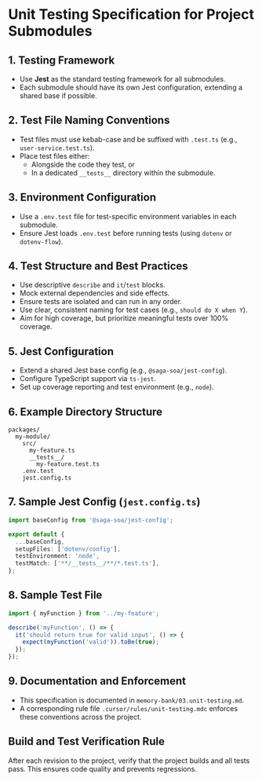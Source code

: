 # Unit Testing Specification for Project Submodules

## 1. Testing Framework
- Use **Jest** as the standard testing framework for all submodules.
- Each submodule should have its own Jest configuration, extending a shared base if possible.

## 2. Test File Naming Conventions
- Test files must use kebab-case and be suffixed with `.test.ts` (e.g., `user-service.test.ts`).
- Place test files either:
  - Alongside the code they test, or
  - In a dedicated `__tests__` directory within the submodule.

## 3. Environment Configuration
- Use a `.env.test` file for test-specific environment variables in each submodule.
- Ensure Jest loads `.env.test` before running tests (using `dotenv` or `dotenv-flow`).

## 4. Test Structure and Best Practices
- Use descriptive `describe` and `it`/`test` blocks.
- Mock external dependencies and side effects.
- Ensure tests are isolated and can run in any order.
- Use clear, consistent naming for test cases (e.g., `should do X when Y`).
- Aim for high coverage, but prioritize meaningful tests over 100% coverage.

## 5. Jest Configuration
- Extend a shared Jest base config (e.g., `@saga-soa/jest-config`).
- Configure TypeScript support via `ts-jest`.
- Set up coverage reporting and test environment (e.g., `node`).

## 6. Example Directory Structure
```
packages/
  my-module/
    src/
      my-feature.ts
      __tests__/
        my-feature.test.ts
    .env.test
    jest.config.ts
```

## 7. Sample Jest Config (`jest.config.ts`)
```typescript
import baseConfig from '@saga-soa/jest-config';

export default {
  ...baseConfig,
  setupFiles: ['dotenv/config'],
  testEnvironment: 'node',
  testMatch: ['**/__tests__/**/*.test.ts'],
};
```

## 8. Sample Test File
```typescript
import { myFunction } from '../my-feature';

describe('myFunction', () => {
  it('should return true for valid input', () => {
    expect(myFunction('valid')).toBe(true);
  });
});
```

## 9. Documentation and Enforcement
- This specification is documented in `memory-bank/03.unit-testing.md`.
- A corresponding rule file `.cursor/rules/unit-testing.mdc` enforces these conventions across the project. 

## Build and Test Verification Rule
After each revision to the project, verify that the project builds and all tests pass. This ensures code quality and prevents regressions. 